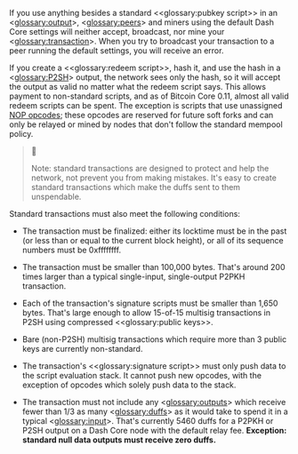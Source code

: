 If you use anything besides a standard <<glossary:pubkey script>> in an <<glossary:output>>, <<glossary:peers>> and miners using the default Dash Core settings will neither accept, broadcast, nor mine your <<glossary:transaction>>. When you try to broadcast your transaction to a peer running the default settings, you will receive an error.

If you create a <<glossary:redeem script>>, hash it, and use the hash in a <<glossary:P2SH>> output, the network sees only the hash, so it will accept the output as valid no matter what the redeem script says. This allows payment to non-standard scripts, and as of Bitcoin Core 0.11, almost all valid redeem scripts can be spent. The exception is scripts that use unassigned [NOP opcodes](https://en.bitcoin.it/wiki/Script#Reserved_words); these opcodes are reserved for future soft forks and can only be relayed or mined by nodes that don't follow the standard mempool policy.

> 📘
>
> Note: standard transactions are designed to protect and help the network, not prevent you from making mistakes. It's easy to create standard transactions which make the duffs sent to them unspendable.

Standard transactions must also meet the following conditions:

* The transaction must be finalized: either its locktime must be in the past (or less than or equal to the current block height), or all of its sequence numbers must be 0xffffffff.

* The transaction must be smaller than 100,000 bytes. That's around 200 times larger than a typical single-input, single-output P2PKH transaction.

* Each of the transaction's signature scripts must be smaller than 1,650 bytes. That's large enough to allow 15-of-15 multisig transactions in P2SH using compressed <<glossary:public keys>>.

* Bare (non-P2SH) multisig transactions which require more than 3 public keys are currently non-standard.

* The transaction's <<glossary:signature script>> must only push data to the script evaluation stack. It cannot push new opcodes, with the exception of opcodes which solely push data to the stack.

* The transaction must not include any <<glossary:outputs>> which receive fewer than 1/3 as many <<glossary:duffs>> as it would take to spend it in a typical <<glossary:input>>. That's currently 5460 duffs for a P2PKH or P2SH output on a Dash Core node with the default relay fee. **Exception: standard null data outputs must receive zero duffs.**